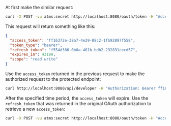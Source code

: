 At first make the similar request:
```sh
curl -X POST -vu atms:secret http://localhost:8080/oauth/token -H "Accept: application/json" -d "password=YOUR_PASSWORD&username=YOUR_USERNAME&grant_type=password&scope=read%20write&client_secret=secret&client_id=atms"
```
This request will return something like this:
```json
{
  "access_token": "ff16372e-38a7-4e29-88c2-1fb92897f558",
  "token_type": "bearer",
  "refresh_token": "f554d386-0b0a-461b-bdb2-292831cecd57",
  "expires_in": 43199,
  "scope": "read write"
}
```

Use the `access_token` returned in the previous request to make the authorized request to the protected endpoint:

```sh
curl http://localhost:8080/api/developer -H "Authorization: Bearer ff16372e-38a7-4e29-88c2-1fb92897f558"
```

After the specified time period, the `access_token` will expire. Use the `refresh_token` that was returned in the original OAuth authorization to retrieve a new `access_token`:

```sh
curl -X POST -vu atms:secret http://localhost:8080/oauth/token -H "Accept: application/json" -d "grant_type=refresh_token&refresh_token=f554d386-0b0a-461b-bdb2-292831cecd57&client_secret=secret&client_id=atms"
```


